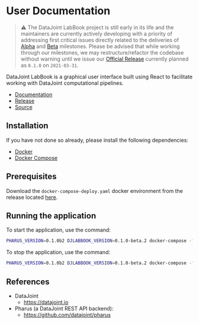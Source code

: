 # User Documentation

> ⚠️ The DataJoint LabBook project is still early in its life and the maintainers are currently actively developing with a priority of addressing first critical issues directly related to the deliveries of [Alpha](https://github.com/datajoint/datajoint-labbook/milestone/1) and [Beta](https://github.com/datajoint/datajoint-labbook/milestone/2) milestones. Please be advised that while working through our milestones, we may restructure/refactor the codebase without warning until we issue our [Official Release](https://github.com/datajoint/datajoint-labbook/milestone/3) currently planned as `0.1.0` on `2021-03-31`.

DataJoint LabBook is a graphical user interface built using React to facilitate working with DataJoint computational pipelines.

- [Documentation](https://datajoint.github.io/datajoint-labbook)
- [Release](https://github.com/datajoint/datajoint-labbook/releases/latest)
- [Source](https://github.com/datajoint/datajoint-labbook)


## Installation

If you have not done so already, please install the following dependencies:


- [Docker](https://docs.docker.com/get-docker/)
- [Docker Compose](https://docs.docker.com/compose/install/)


## Prerequisites

Download the `docker-compose-deploy.yaml` docker environment from the release located [here](https://github.com/datajoint/datajoint-labbook/releases/latest/download/docker-compose-deploy.yaml).

## Running the application

To start the application, use the command:

```bash
PHARUS_VERSION=0.1.0b2 DJLABBOOK_VERSION=0.1.0-beta.2 docker-compose -f docker-compose-deploy.yaml up -d
```

To stop the application, use the command:

```bash
PHARUS_VERSION=0.1.0b2 DJLABBOOK_VERSION=0.1.0-beta.2 docker-compose -f docker-compose-deploy.yaml down
```

## References

- DataJoint
  - https://datajoint.io
- Pharus (a DataJoint REST API backend):
  - https://github.com/datajoint/pharus
